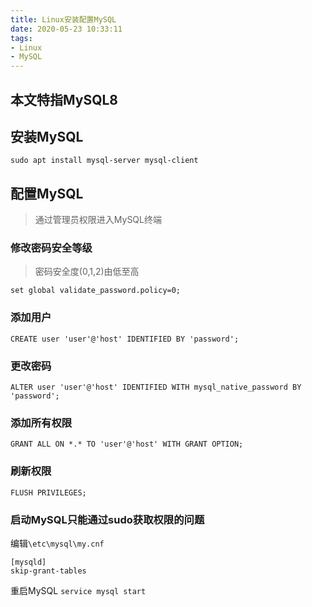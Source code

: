 ```yaml
---
title: Linux安装配置MySQL
date: 2020-05-23 10:33:11
tags:
- Linux
- MySQL
---
```


## 本文特指MySQL8

## 安装MySQL
`sudo apt install mysql-server mysql-client`

## 配置MySQL

> 通过管理员权限进入MySQL终端

### 修改密码安全等级
> 密码安全度(0,1,2)由低至高

`set global validate_password.policy=0;`

### 添加用户

`CREATE user 'user'@'host' IDENTIFIED BY 'password';`

### 更改密码

`ALTER user 'user'@'host' IDENTIFIED WITH mysql_native_password BY 'password';`

### 添加所有权限

`GRANT ALL ON *.* TO 'user'@'host' WITH GRANT OPTION;`

### 刷新权限

`FLUSH PRIVILEGES;`

### 启动MySQL只能通过sudo获取权限的问题
编辑`\etc\mysql\my.cnf`
```
[mysqld]
skip-grant-tables
```
重启MySQL
`service mysql start`